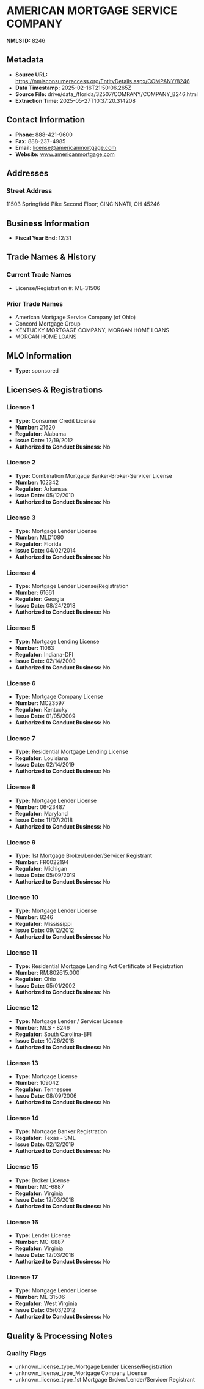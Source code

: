 # AMERICAN MORTGAGE SERVICE COMPANY

**NMLS ID:** 8246

## Metadata
- **Source URL:** https://nmlsconsumeraccess.org/EntityDetails.aspx/COMPANY/8246
- **Data Timestamp:** 2025-02-16T21:50:06.265Z
- **Source File:** drive/data_/florida/32507/COMPANY/COMPANY_8246.html
- **Extraction Time:** 2025-05-27T10:37:20.314208

## Contact Information
- **Phone:** 888-421-9600
- **Fax:** 888-237-4985
- **Email:** license@americanmortgage.com
- **Website:** www.americanmortgage.com

## Addresses
### Street Address
11503 Springfield Pike Second Floor; CINCINNATI, OH 45246

## Business Information
- **Fiscal Year End:** 12/31

## Trade Names & History
### Current Trade Names
- License/Registration #: ML-31506

### Prior Trade Names
- American Mortgage Service Company (of Ohio)
- Concord Mortgage Group
- KENTUCKY MORTGAGE COMPANY, MORGAN HOME LOANS
- MORGAN HOME LOANS

## MLO Information
- **Type:** sponsored

## Licenses & Registrations

### License 1
- **Type:** Consumer Credit License
- **Number:** 21620
- **Regulator:** Alabama
- **Issue Date:** 12/19/2012
- **Authorized to Conduct Business:** No

### License 2
- **Type:** Combination Mortgage Banker-Broker-Servicer License
- **Number:** 102342
- **Regulator:** Arkansas
- **Issue Date:** 05/12/2010
- **Authorized to Conduct Business:** No

### License 3
- **Type:** Mortgage Lender License
- **Number:** MLD1080
- **Regulator:** Florida
- **Issue Date:** 04/02/2014
- **Authorized to Conduct Business:** No

### License 4
- **Type:** Mortgage Lender License/Registration
- **Number:** 61661
- **Regulator:** Georgia
- **Issue Date:** 08/24/2018
- **Authorized to Conduct Business:** No

### License 5
- **Type:** Mortgage Lending License
- **Number:** 11063
- **Regulator:** Indiana-DFI
- **Issue Date:** 02/14/2009
- **Authorized to Conduct Business:** No

### License 6
- **Type:** Mortgage Company License
- **Number:** MC23597
- **Regulator:** Kentucky
- **Issue Date:** 01/05/2009
- **Authorized to Conduct Business:** No

### License 7
- **Type:** Residential Mortgage Lending License
- **Regulator:** Louisiana
- **Issue Date:** 02/14/2019
- **Authorized to Conduct Business:** No

### License 8
- **Type:** Mortgage Lender License
- **Number:** 06-23487
- **Regulator:** Maryland
- **Issue Date:** 11/07/2018
- **Authorized to Conduct Business:** No

### License 9
- **Type:** 1st Mortgage Broker/Lender/Servicer Registrant
- **Number:** FR0022194
- **Regulator:** Michigan
- **Issue Date:** 05/09/2019
- **Authorized to Conduct Business:** No

### License 10
- **Type:** Mortgage Lender License
- **Number:** 8246
- **Regulator:** Mississippi
- **Issue Date:** 09/12/2012
- **Authorized to Conduct Business:** No

### License 11
- **Type:** Residential Mortgage Lending Act Certificate of Registration
- **Number:** RM.802615.000
- **Regulator:** Ohio
- **Issue Date:** 05/01/2002
- **Authorized to Conduct Business:** No

### License 12
- **Type:** Mortgage Lender / Servicer License
- **Number:** MLS - 8246
- **Regulator:** South Carolina-BFI
- **Issue Date:** 10/26/2018
- **Authorized to Conduct Business:** No

### License 13
- **Type:** Mortgage License
- **Number:** 109042
- **Regulator:** Tennessee
- **Issue Date:** 08/09/2006
- **Authorized to Conduct Business:** No

### License 14
- **Type:** Mortgage Banker Registration
- **Regulator:** Texas - SML
- **Issue Date:** 02/12/2019
- **Authorized to Conduct Business:** No

### License 15
- **Type:** Broker License
- **Number:** MC-6887
- **Regulator:** Virginia
- **Issue Date:** 12/03/2018
- **Authorized to Conduct Business:** No

### License 16
- **Type:** Lender License
- **Number:** MC-6887
- **Regulator:** Virginia
- **Issue Date:** 12/03/2018
- **Authorized to Conduct Business:** No

### License 17
- **Type:** Mortgage Lender License
- **Number:** ML-31506
- **Regulator:** West Virginia
- **Issue Date:** 05/03/2012
- **Authorized to Conduct Business:** No

## Quality & Processing Notes
### Quality Flags
- unknown_license_type_Mortgage Lender License/Registration
- unknown_license_type_Mortgage Company License
- unknown_license_type_1st Mortgage Broker/Lender/Servicer Registrant
